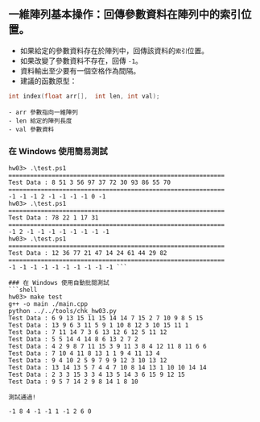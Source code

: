 ## 一維陣列基本操作：回傳參數資料在陣列中的索引位置。

- 如果給定的參數資料存在於陣列中，回傳該資料的`索引`位置。
- 如果改變了參數資料不存在，回傳 `-1`。
- 資料輸出至少要有一個空格作為間隔。
- 建議的函數原型：
```C++
int index(float arr[],  int len, int val);
```
    - arr 參數指向一維陣列
    - len 給定的陣列長度
    - val 參數資料

### 在 Windows 使用簡易測試
```shell
hw03> .\test.ps1
============================================================
Test Data : 8 51 3 56 97 37 72 30 93 86 55 70
============================================================
-1 -1 -1 2 -1 -1 -1 -1 0 -1 
hw03> .\test.ps1
============================================================
Test Data : 78 22 1 17 31
============================================================
-1 2 -1 -1 -1 -1 -1 -1 -1 -1 
hw03> .\test.ps1
============================================================
Test Data : 12 36 77 21 47 14 24 61 44 29 82
============================================================
-1 -1 -1 -1 -1 -1 -1 -1 -1 -1 ```

### 在 Windows 使用自動批閱測試
```shell
hw03> make test
g++ -o main ./main.cpp
python ../../tools/chk_hw03.py
Test Data : 6 9 13 15 11 15 14 14 7 15 2 7 10 9 8 5 15
Test Data : 13 9 6 3 11 5 9 1 10 8 12 3 10 15 11 1
Test Data : 7 11 14 7 3 6 13 12 6 12 5 11 12
Test Data : 5 5 14 4 14 8 6 13 2 7 2
Test Data : 4 2 9 8 7 11 15 3 9 11 3 8 4 12 11 8 11 6 6
Test Data : 7 10 4 11 8 13 1 1 9 4 11 13 4
Test Data : 9 4 10 2 5 9 7 9 9 12 3 10 13 12
Test Data : 13 14 13 5 7 4 4 7 10 8 14 13 1 10 10 14 14
Test Data : 2 3 3 15 3 3 4 13 5 14 3 6 15 9 12 15
Test Data : 9 5 7 14 2 9 8 14 1 8 10

測試通過!

-1 8 4 -1 -1 1 -1 2 6 0 
```

